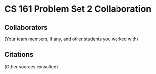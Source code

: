 CS 161 Problem Set 2 Collaboration
==================================

Collaborators
-------------
(Your team members, if any, and other students you worked with)

Citations
---------
(Other sources consulted)
